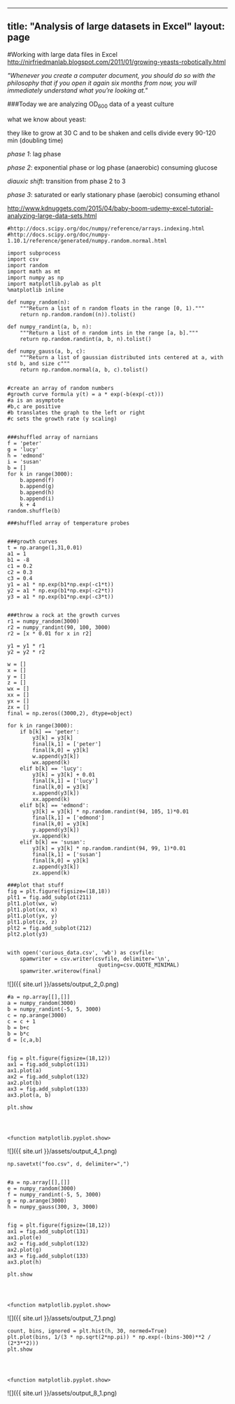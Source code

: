 
---
title: "Analysis of large datasets in Excel"
layout: page
---


#Working with large data files in Excel
http://nirfriedmanlab.blogspot.com/2011/01/growing-yeasts-robotically.html

*"Whenever you create a computer document, you should do so with the philosophy that if you open it again six months from now, you will immediately understand what you’re looking at."*

###Today we are analyzing OD<sub>600</sub> data of a yeast culture

what we know about yeast: 

they like to grow at 30 C and to be shaken and cells divide every 90-120 min (doubling time)

*phase 1*: lag phase 

*phase 2*: exponential phase or log phase (anaerobic) consuming glucose

*diauxic shift*: transition from phase 2 to 3

*phase 3*: saturated or early stationary phase (aerobic) consuming ethanol

http://www.kdnuggets.com/2015/04/baby-boom-udemy-excel-tutorial-analyzing-large-data-sets.html


    #http://docs.scipy.org/doc/numpy/reference/arrays.indexing.html
    #http://docs.scipy.org/doc/numpy-1.10.1/reference/generated/numpy.random.normal.html
    
    import subprocess
    import csv
    import random
    import math as mt
    import numpy as np
    import matplotlib.pylab as plt
    %matplotlib inline
    
    def numpy_random(n):
        """Return a list of n random floats in the range [0, 1)."""
        return np.random.random((n)).tolist()
     
    def numpy_randint(a, b, n):
        """Return a list of n random ints in the range [a, b]."""
        return np.random.randint(a, b, n).tolist()
    
    def numpy_gauss(a, b, c):
        """Return a list of gaussian distributed ints centered at a, with std b, and size c"""
        return np.random.normal(a, b, c).tolist()


    #create an array of random numbers
    #growth curve formula y(t) = a * exp(-b(exp(-ct)))
    #a is an asymptote
    #b,c are positive
    #b translates the graph to the left or right
    #c sets the growth rate (y scaling)
    
    
    ###shuffled array of narnians
    f = 'peter'
    g = 'lucy'
    h = 'edmond'
    i = 'susan'
    b = []
    for k in range(3000):
        b.append(f)
        b.append(g)
        b.append(h)
        b.append(i)
        k + 4
    random.shuffle(b)
    
    ###shuffled array of temperature probes
    
    
    ###growth curves
    t = np.arange(1,31,0.01)
    a1 = 1
    b1 = -8
    c1 = 0.2
    c2 = 0.3
    c3 = 0.4
    y1 = a1 * np.exp(b1*np.exp(-c1*t))
    y2 = a1 * np.exp(b1*np.exp(-c2*t))
    y3 = a1 * np.exp(b1*np.exp(-c3*t))
    
    
    ###throw a rock at the growth curves
    r1 = numpy_random(3000)
    r2 = numpy_randint(90, 100, 3000)
    r2 = [x * 0.01 for x in r2]
    
    y1 = y1 * r1
    y2 = y2 * r2
    
    w = []
    x = []
    y = []
    z = []
    wx = []
    xx = []
    yx = []
    zx = []
    final = np.zeros((3000,2), dtype=object)
    
    for k in range(3000):
        if b[k] == 'peter':
            y3[k] = y3[k]
            final[k,1] = ['peter']
            final[k,0] = y3[k]
            w.append(y3[k])
            wx.append(k)
        elif b[k] == 'lucy':
            y3[k] = y3[k] + 0.01
            final[k,1] = ['lucy']
            final[k,0] = y3[k]
            x.append(y3[k])
            xx.append(k)
        elif b[k] == 'edmond':
            y3[k] = y3[k] * np.random.randint(94, 105, 1)*0.01
            final[k,1] = ['edmond']
            final[k,0] = y3[k]
            y.append(y3[k])
            yx.append(k)
        elif b[k] == 'susan':
            y3[k] = y3[k] * np.random.randint(94, 99, 1)*0.01
            final[k,1] = ['susan']
            final[k,0] = y3[k]
            z.append(y3[k])
            zx.append(k)
        
    ###plot that stuff
    fig = plt.figure(figsize=(18,18))
    plt1 = fig.add_subplot(211)
    plt1.plot(wx, w)
    plt1.plot(xx, x)
    plt1.plot(yx, y)
    plt1.plot(zx, z)
    plt2 = fig.add_subplot(212)
    plt2.plot(y3)
    
    
    with open('curious_data.csv', 'wb') as csvfile:
        spamwriter = csv.writer(csvfile, delimiter='\n',
                                 quoting=csv.QUOTE_MINIMAL)
        spamwriter.writerow(final)



![]({{ site.url }}/assets/output_2_0.png)



    #a = np.array[[],[]]
    a = numpy_random(3000)
    b = numpy_randint(-5, 5, 3000)
    c = np.arange(3000)
    c = c + 1
    b = b+c
    b = b*c
    d = [c,a,b]


    fig = plt.figure(figsize=(18,12))
    ax1 = fig.add_subplot(131)
    ax1.plot(a)
    ax2 = fig.add_subplot(132)
    ax2.plot(b)
    ax3 = fig.add_subplot(133)
    ax3.plot(a, b)
    
    plt.show




    <function matplotlib.pyplot.show>




![]({{ site.url }}/assets/output_4_1.png)



    np.savetxt("foo.csv", d, delimiter=",")


    #a = np.array[[],[]]
    e = numpy_random(3000)
    f = numpy_randint(-5, 5, 3000)
    g = np.arange(3000)
    h = numpy_gauss(300, 3, 3000)


    fig = plt.figure(figsize=(18,12))
    ax1 = fig.add_subplot(131)
    ax1.plot(e)
    ax2 = fig.add_subplot(132)
    ax2.plot(g)
    ax3 = fig.add_subplot(133)
    ax3.plot(h)
    
    plt.show




    <function matplotlib.pyplot.show>




![]({{ site.url }}/assets/output_7_1.png)



    count, bins, ignored = plt.hist(h, 30, normed=True)
    plt.plot(bins, 1/(3 * np.sqrt(2*np.pi)) * np.exp(-(bins-300)**2 / (2*3**2)))
    plt.show




    <function matplotlib.pyplot.show>




![]({{ site.url }}/assets/output_8_1.png)



    


    
